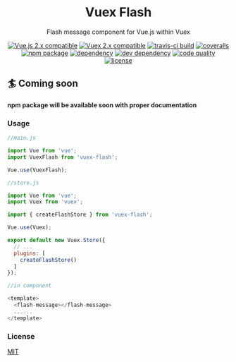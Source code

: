 <h1 align="center">
  Vuex Flash
</h1>
<p align="center">
Flash message component for Vue.js within Vuex
</p>

<p align="center">
  <a href="https://vuejs.org/"><img src="https://img.shields.io/badge/vue.js-2.x-brightgreen.svg?style=flat-square&maxAge=604800" alt="Vue.js 2.x compatible"></a>
  <a href="https://vuex.vuejs.org/en/"><img src="https://img.shields.io/badge/vuex-2.x-green.svg?style=flat-square&maxAge=604800" alt="Vuex 2.x compatible"></a>
  <a href="https://travis-ci.org/ahmed-dinar/vuex-flash"><img src="https://img.shields.io/travis/hmed-dinar/vuex-flash/master.svg?style=flat-square" alt="travis-ci build"></a>
  <a href="https://coveralls.io/github/ahmed-dinar/vuex-flash?branch=master"><img src="https://img.shields.io/coveralls/hmed-dinar/vuex-flash/master.svg?style=flat-square" alt="coveralls"></a>
  <a href="https://www.npmjs.com/package/vuex-flash"><img src="https://img.shields.io/npm/v/vuex-flash.svg?style=flat-square" alt="npm package"></a>
  <a href="https://david-dm.org/ahmed-dinar/vuex-flash"><img src="https://img.shields.io/david/ahmed-dinar/vuex-flash.svg?style=flat-square" alt="dependency"></a>
  <a href="https://david-dm.org/ahmed-dinar/vuex-flash#info=devDependencies"><img src="https://img.shields.io/david/dev/ahmed-dinar/vuex-flash.svg?style=flat-square&label=dev" alt="dev dependency"></a>
  <a href="https://www.codacy.com/app/ahmed-dinar/vuex-flash?utm_source=github.com&amp;utm_medium=referral&amp;utm_content=ahmed-dinar/vuex-flash&amp;utm_campaign=Badge_Grade"><img src="https://img.shields.io/codacy/grade/8515c14218ec49c384b276fba758f983.svg?style=flat-square&label=codacy" alt="code quality"></a>
  <a href="https://github.com/ahmed-dinar/vuex-flash/blob/master/LICENSE"><img src="https://img.shields.io/badge/license-MIT-blue.svg?style=flat-square&maxAge=604800" alt="license"></a>
</p>

## :surfer: Coming soon
#### npm package will be available soon with proper documentation


### Usage

```javascript
//main.js

import Vue from 'vue';
import VuexFlash from 'vuex-flash';

Vue.use(VuexFlash);
```

```javascript
//store.js

import Vue from 'vue';
import Vuex from 'vuex';

import { createFlashStore } from 'vuex-flash';

Vue.use(Vuex);

export default new Vuex.Store({
  // ...
  plugins: [
    createFlashStore()
  ]
});
```

```javascript
//in component

<template>
  <flash-message></flash-message>
  ......
</template>
```


### License
[MIT](http://opensource.org/licenses/MIT)